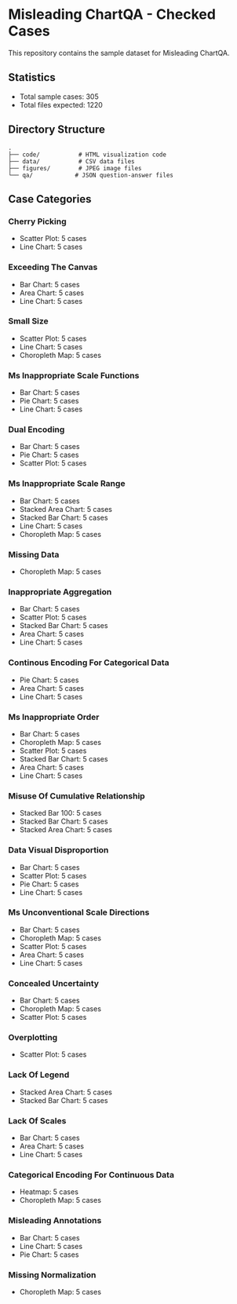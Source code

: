 # Misleading ChartQA - Checked Cases

This repository contains the sample dataset for Misleading ChartQA.

## Statistics
- Total sample cases: 305
- Total files expected: 1220

## Directory Structure
```
.
├── code/           # HTML visualization code
├── data/           # CSV data files
├── figures/        # JPEG image files
└── qa/            # JSON question-answer files
```

## Case Categories

### Cherry Picking
- Scatter Plot: 5 cases
- Line Chart: 5 cases

### Exceeding The Canvas
- Bar Chart: 5 cases
- Area Chart: 5 cases
- Line Chart: 5 cases

### Small Size
- Scatter Plot: 5 cases
- Line Chart: 5 cases
- Choropleth Map: 5 cases

### Ms Inappropriate Scale Functions
- Bar Chart: 5 cases
- Pie Chart: 5 cases
- Line Chart: 5 cases

### Dual Encoding
- Bar Chart: 5 cases
- Pie Chart: 5 cases
- Scatter Plot: 5 cases

### Ms Inappropriate Scale Range
- Bar Chart: 5 cases
- Stacked Area Chart: 5 cases
- Stacked Bar Chart: 5 cases
- Line Chart: 5 cases
- Choropleth Map: 5 cases

### Missing Data
- Choropleth Map: 5 cases

### Inappropriate Aggregation
- Bar Chart: 5 cases
- Scatter Plot: 5 cases
- Stacked Bar Chart: 5 cases
- Area Chart: 5 cases
- Line Chart: 5 cases

### Continous Encoding For Categorical Data
- Pie Chart: 5 cases
- Area Chart: 5 cases
- Line Chart: 5 cases

### Ms Inappropriate Order
- Bar Chart: 5 cases
- Choropleth Map: 5 cases
- Scatter Plot: 5 cases
- Stacked Bar Chart: 5 cases
- Area Chart: 5 cases
- Line Chart: 5 cases

### Misuse Of Cumulative Relationship
- Stacked Bar 100: 5 cases
- Stacked Bar Chart: 5 cases
- Stacked Area Chart: 5 cases

### Data Visual Disproportion
- Bar Chart: 5 cases
- Scatter Plot: 5 cases
- Pie Chart: 5 cases
- Line Chart: 5 cases

### Ms Unconventional Scale Directions
- Bar Chart: 5 cases
- Choropleth Map: 5 cases
- Scatter Plot: 5 cases
- Area Chart: 5 cases
- Line Chart: 5 cases

### Concealed Uncertainty
- Bar Chart: 5 cases
- Choropleth Map: 5 cases
- Scatter Plot: 5 cases

### Overplotting
- Scatter Plot: 5 cases

### Lack Of Legend
- Stacked Area Chart: 5 cases
- Stacked Bar Chart: 5 cases

### Lack Of Scales
- Bar Chart: 5 cases
- Area Chart: 5 cases
- Line Chart: 5 cases

### Categorical Encoding For Continuous Data
- Heatmap: 5 cases
- Choropleth Map: 5 cases

### Misleading Annotations
- Bar Chart: 5 cases
- Line Chart: 5 cases
- Pie Chart: 5 cases

### Missing Normalization
- Choropleth Map: 5 cases
